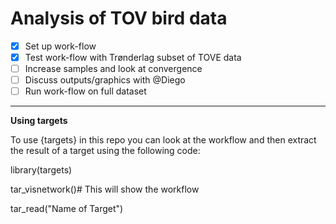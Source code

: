# Analysis of TOV bird data

- [x] Set up work-flow 
- [x] Test work-flow with Trønderlag subset of TOVE data
- [ ] Increase samples and look at convergence
- [ ] Discuss outputs/graphics with @Diego
- [ ] Run work-flow on full dataset

_________________

**Using targets**

To use {targets} in this repo you can look at the workflow and then extract the result of a target using the following code:

library(targets)

tar_visnetwork()# This will show the workflow

tar_read("Name of Target")
